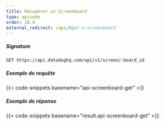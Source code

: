 ```yaml
---
title: Récupérer un Screenboard
type: apicode
order: 18.4
external_redirect: /api/#get-a-screenboard
---
```


##### Signature
`GET https://api.datadoghq.com/api/v1/screen/:board_id`
##### Exemple de requête
{{< code-snippets basename="api-screenboard-get" >}}
##### Exemple de réponse
{{< code-snippets basename="result.api-screenboard-get" >}}